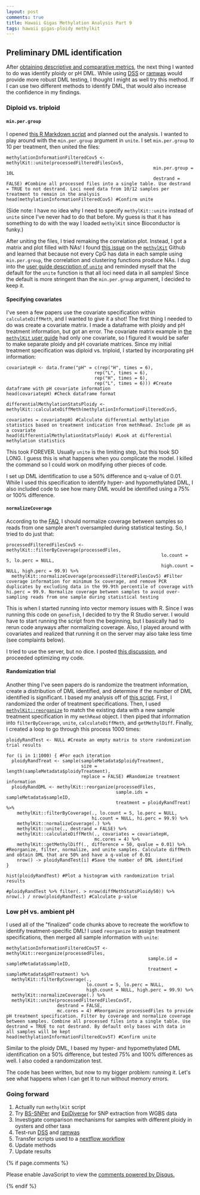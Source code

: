 ```yaml
---
layout: post
comments: true
title: Hawaii Gigas Methylation Analysis Part 9
tags: hawaii gigas-ploidy methylkit
---
```


## Preliminary DML identification

After [obtaining descriptive and comparative metrics](https://yaaminiv.github.io/Hawaii-Gigas-Methylation-Analysis-Part7/), the next thing I wanted to do was identify ploidy or pH DML. While using [DSS](http://bioconductor.org/packages/release/bioc/vignettes/DSS/inst/doc/DSS.html#34_DMLDMR_detection_from_general_experimental_design) or [ramwas](https://bioconductor.org/packages/release/bioc/html/ramwas.html) would provide more robust DML testing, I thought I might as well try this method. If I can use two different methods to identify DML, that would also increase the confidence in my findings.

### Diploid vs. triploid

#### `min.per.group`

I opened [this R Markdown script](https://github.com/RobertsLab/project-oyster-oa/blob/master/code/Haws/04-methylKit.Rmd) and planned out the analysis. I wanted to play around with the `min.per.group` argument in `unite`. I set `min.per.group` to 10 per treatment, then united the files:

```{r}
methylationInformationFilteredCov5 <- methylKit::unite(processedFilteredFilesCov5,
                                                       min.per.group = 10L
                                                       destrand = FALSE) #Combine all processed files into a single table. Use destrand = TRUE to not destrand. Loci need data from 10/12 samples per treatment to remain in the analysis
head(methylationInformationFilteredCov5) #Confirm unite
```

(Side note: I have no idea why I need to specify `methylKit::unite` instead of `unite` since I've never had to do that before. My guess is that it has something to do with the way I loaded `methylKit` since Bioconductor is funky.)

After uniting the files, I tried remaking the correlation plot. Instead, I got a matrix and plot filled with NAs! I found [this issue](https://github.com/al2na/methylKit/issues/137) on the [`methylKit`](https://bioconductor.org/packages/release/bioc/vignettes/methylKit/inst/doc/methylKit.html) Github and learned that because not every CpG has data in each sample using `min.per.group`, the correlation and clustering functions produce NAs. I dug into the [user guide description of `unite`](https://bioconductor.org/packages/release/bioc/vignettes/methylKit/inst/doc/methylKit.html#31_Merging_samples) and reminded myself that the default for the `unite` function is that all loci need data in all samples! Since the default is more stringent than the `min.per.group` argument, I decided to keep it.

#### Specifying covariates

I've seen a few papers use the covariate specification within `calculateDiffMeth`, and I wanted to give it a shot! The first thing I needed to do was create a covariate matrix. I made a dataframe with ploidy and pH treatment information, but got an error. The covariate matrix example in [the `methylKit` user guide](https://bioconductor.org/packages/release/bioc/vignettes/methylKit/inst/doc/methylKit.html#38_Accounting_for_covariates) had only one covariate, so I figured it would be safer to make separate ploidy and pH covariate matrices. Since my initial treatment specification was diploid vs. triploid, I started by incorporating pH information:

```{r}
covariatepH <- data.frame("pH" = c(rep("H", times = 6),
                                 rep("L", times = 6),
                                 rep("H", times = 6),
                                 rep("L", times = 6))) #Create dataframe with pH covariate information
head(covariatepH) #Check dataframe format

differentialMethylationStatsPloidy <- methylKit::calculateDiffMeth(methylationInformationFilteredCov5,
                                                                          covariates = covariatepH) #Calculate differential methylation statistics based on treatment indication from methRead. Include pH as a covariate
head(differentialMethylationStatsPloidy) #Look at differential methylation statistics
```

This took FOREVER. Usually `unite` is the limiting step, but this took SO LONG. I guess this is what happens when you complicate the model. I killed the command so I could work on modifying other pieces of code.

I set up DML identification to use a 50% difference and q-value of 0.01. While I used this specification to identify hyper- and hypomethylated DML, I also included code to see how many DML would be identified using a 75% or 100% difference.

#### `normalizeCoverage`

According to the [FAQ](https://bioconductor.org/packages/release/bioc/vignettes/methylKit/inst/doc/methylKit.html#36_Finding_differentially_methylated_bases_or_regions), I should normalize coverage between samples so reads from one sample aren't oversampled during statistical testing. So, I tried to do just that:

```{r}
processedFilteredFilesCov5 <- methylKit::filterByCoverage(processedFiles,
                                                          lo.count = 5, lo.perc = NULL,
                                                          high.count = NULL, high.perc = 99.9) %>%
  methylKit::normalizeCoverage(processedFilteredFilesCov5) #Filter coverage information for minimum 5x coverage, and remove PCR duplicates by excluding data in the 99.9th percentile of coverage with hi.perc = 99.9. Normalize coverage between samples to avoid over-sampling reads from one sample during statistical testing
```

This is when I started running into vector memory issues with R. Since I was running this code on `genefish`, I decided to try the R Studio server. I would have to start running the script from the beginning, but I basically had to rerun code anyways after normalizing coverage. Also, I played around with covariates and realized that running it on the server may also take less time (see complaints below).

I tried to use the server, but no dice. I posted [this discussion](https://github.com/RobertsLab/resources/discussions/1137), and proceeded optimizing my code.

#### Randomization trial

Another thing I've seen papers do is randomize the treatment information, create a distribution of DML identified, and determine if the number of DML identified is significant. I based my analysis off of [this script](https://github.com/smcnew/epigbs/blob/main/gamo_analysis_clean.R#L227). First, I randomized the order of treatment specifications. Then, I used [`methylKit::reorganize`](https://www.rdocumentation.org/packages/methylKit/versions/0.99.2/topics/reorganize) to match the existing data with a new sample treatment specification in my `methRead` object. I then piped that information into `filterByCoverage`, `unite`, `calculateDiffMeth`, and `getMethylDiff`. Finally, I created a loop to go through this process 1000 times:

```{r}
ploidyRandTest <- NULL #Create an empty matrix to store randomization trial results
```

```{r}
for (i in 1:1000) { #For each iteration
  ploidyRandTreat <- sample(sampleMetadata$ploidyTreatment,
                            size = length(sampleMetadata$ploidyTreatment),
                            replace = FALSE) #Randomize treatment information
  ploidyRandDML <- methylKit::reorganize(processedFiles,
                                         sample.ids = sampleMetadata$sampleID,
                                         treatment = ploidyRandTreat) %>%
    methylKit::filterByCoverage(., lo.count = 5, lo.perc = NULL,
                                hi.count = NULL, hi.perc = 99.9) %>%
    methylKit::normalizeCoverage(.) %>%
    methylKit::unite(., destrand = FALSE) %>%
    methylKit::calculateDiffMeth(., covariates = covariatepH,
                                 mc.cores = 4) %>%
    methylKit::getMethylDiff(., difference = 50, qvalue = 0.01) %>% #Reorganize, filter, normalize, and unite samples. Calculate diffMeth and obtain DML that are 50% and have a q-value of 0.01
    nrow() -> ploidyRandTest[i] #Save the number of DML identified
}
```

```{r}
hist(ploidyRandTest) #Plot a histogram with randomization trial results

#ploidyRandTest %>% filter(. > nrow(diffMethStatsPloidy50)) %>% nrow(.) / nrow(ploidyRandTest) #Calculate p-value
```

### Low pH vs. ambient pH

I used all of the "finalized" code chunks above to recreate the workflow to identify treatment-specific DML! I used `reorganize` to assign treatment specifications, then merged all sample information with `unite`:

```{r}
methylationInformationFilteredCov5T <- methylKit::reorganize(processedFiles,
                                                     sample.id = sampleMetadata$sampleID,
                                                     treatment = sampleMetadata$pHTreatment) %>%
  methylKit::filterByCoverage(.,
                              lo.count = 5, lo.perc = NULL,
                              high.count = NULL, high.perc = 99.9) %>%
  methylKit::normalizeCoverage(.) %>%
  methylKit::unite(processedFilteredFilesCov5T,
                   destrand = FALSE,
                   mc.cores = 4) #Reorganize processedFiles to provide pH treatment specification. Filter by coverage and normalize coverage between samples. Combine all processed files into a single table. Use destrand = TRUE to not destrand. By default only bases with data in all samples will be kept
head(methylationInformationFilteredCov5T) #Confirm unite
```

Similar to the ploidy DML, I based my hyper- and hypomethylated DML identification on a 50% difference, but tested 75% and 100% differences as well. I also coded a randomization test.

The code has been written, but now to my bigger problem: running it. Let's see what happens when I can get it to run without memory errors.

### Going forward

1. Actually run `methylKit` script
1. Try [BS-SNPer](https://github.com/hellbelly/BS-Snper) and [EpiDiverse](https://github.com/EpiDiverse/snp) for SNP extraction from WGBS data
5. Investigate comparison mechanisms for samples with different ploidy in oysters and other taxa
4. Test-run [DSS](http://bioconductor.org/packages/release/bioc/vignettes/DSS/inst/doc/DSS.html#34_DMLDMR_detection_from_general_experimental_design) and [ramwas](https://bioconductor.org/packages/release/bioc/html/ramwas.html)
5. Transfer scripts used to a [nextflow workflow](https://github.com/nextflow-io/nextflow)
6. Update methods
7. Update results

{% if page.comments %}

<div id="disqus_thread"></div>
<script>

/**
*  RECOMMENDED CONFIGURATION VARIABLES: EDIT AND UNCOMMENT THE SECTION BELOW TO INSERT DYNAMIC VALUES FROM YOUR PLATFORM OR CMS.
*  LEARN WHY DEFINING THESE VARIABLES IS IMPORTANT: https://disqus.com/admin/universalcode/#configuration-variables*/
/*
var disqus_config = function () {
this.page.url = PAGE_URL;  // Replace PAGE_URL with your page's canonical URL variable
this.page.identifier = PAGE_IDENTIFIER; // Replace PAGE_IDENTIFIER with your page's unique identifier variable
};
*/
(function() { // DON'T EDIT BELOW THIS LINE
var d = document, s = d.createElement('script');
s.src = 'https://the-responsible-grad-student.disqus.com/embed.js';
s.setAttribute('data-timestamp', +new Date());
(d.head || d.body).appendChild(s);
})();
</script>
<noscript>Please enable JavaScript to view the <a href="https://disqus.com/?ref_noscript">comments powered by Disqus.</a></noscript>

{% endif %}

<script id="dsq-count-scr" src="//the-responsible-grad-student.disqus.com/count.js" async></script>
